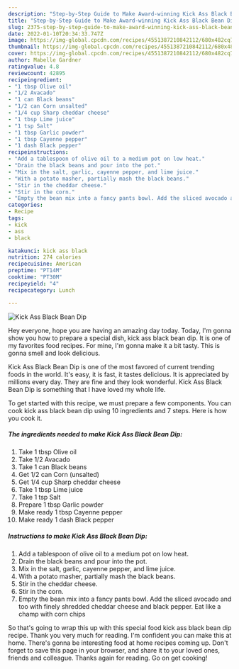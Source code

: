 ```yaml
---
description: "Step-by-Step Guide to Make Award-winning Kick Ass Black Bean Dip"
title: "Step-by-Step Guide to Make Award-winning Kick Ass Black Bean Dip"
slug: 2375-step-by-step-guide-to-make-award-winning-kick-ass-black-bean-dip
date: 2022-01-10T20:34:33.747Z
image: https://img-global.cpcdn.com/recipes/4551387210842112/680x482cq70/kick-ass-black-bean-dip-recipe-main-photo.jpg
thumbnail: https://img-global.cpcdn.com/recipes/4551387210842112/680x482cq70/kick-ass-black-bean-dip-recipe-main-photo.jpg
cover: https://img-global.cpcdn.com/recipes/4551387210842112/680x482cq70/kick-ass-black-bean-dip-recipe-main-photo.jpg
author: Mabelle Gardner
ratingvalue: 4.8
reviewcount: 42895
recipeingredient:
- "1 tbsp Olive oil"
- "1/2 Avacado"
- "1 can Black beans"
- "1/2 can Corn unsalted"
- "1/4 cup Sharp cheddar cheese"
- "1 tbsp Lime juice"
- "1 tsp Salt"
- "1 tbsp Garlic powder"
- "1 tbsp Cayenne pepper"
- "1 dash Black pepper"
recipeinstructions:
- "Add a tablespoon of olive oil to a medium pot on low heat."
- "Drain the black beans and pour into the pot."
- "Mix in the salt, garlic, cayenne pepper, and lime juice."
- "With a potato masher, partially mash the black beans."
- "Stir in the cheddar cheese."
- "Stir in the corn."
- "Empty the bean mix into a fancy pants bowl. Add the sliced avocado and too with finely shredded cheddar cheese and black pepper. Eat like a champ with corn chips"
categories:
- Recipe
tags:
- kick
- ass
- black

katakunci: kick ass black 
nutrition: 274 calories
recipecuisine: American
preptime: "PT14M"
cooktime: "PT30M"
recipeyield: "4"
recipecategory: Lunch

---
```



![Kick Ass Black Bean Dip](https://img-global.cpcdn.com/recipes/4551387210842112/680x482cq70/kick-ass-black-bean-dip-recipe-main-photo.jpg)

Hey everyone, hope you are having an amazing day today. Today, I'm gonna show you how to prepare a special dish, kick ass black bean dip. It is one of my favorites food recipes. For mine, I'm gonna make it a bit tasty. This is gonna smell and look delicious.



Kick Ass Black Bean Dip is one of the most favored of current trending foods in the world. It's easy, it is fast, it tastes delicious. It is appreciated by millions every day. They are fine and they look wonderful. Kick Ass Black Bean Dip is something that I have loved my whole life.


To get started with this recipe, we must prepare a few components. You can cook kick ass black bean dip using 10 ingredients and 7 steps. Here is how you cook it.

<!--inarticleads1-->

##### The ingredients needed to make Kick Ass Black Bean Dip:

1. Take 1 tbsp Olive oil
1. Take 1/2 Avacado
1. Take 1 can Black beans
1. Get 1/2 can Corn (unsalted)
1. Get 1/4 cup Sharp cheddar cheese
1. Take 1 tbsp Lime juice
1. Take 1 tsp Salt
1. Prepare 1 tbsp Garlic powder
1. Make ready 1 tbsp Cayenne pepper
1. Make ready 1 dash Black pepper




<!--inarticleads2-->

##### Instructions to make Kick Ass Black Bean Dip:

1. Add a tablespoon of olive oil to a medium pot on low heat.
1. Drain the black beans and pour into the pot.
1. Mix in the salt, garlic, cayenne pepper, and lime juice.
1. With a potato masher, partially mash the black beans.
1. Stir in the cheddar cheese.
1. Stir in the corn.
1. Empty the bean mix into a fancy pants bowl. Add the sliced avocado and too with finely shredded cheddar cheese and black pepper. Eat like a champ with corn chips




So that's going to wrap this up with this special food kick ass black bean dip recipe. Thank you very much for reading. I'm confident you can make this at home. There's gonna be interesting food at home recipes coming up. Don't forget to save this page in your browser, and share it to your loved ones, friends and colleague. Thanks again for reading. Go on get cooking!
